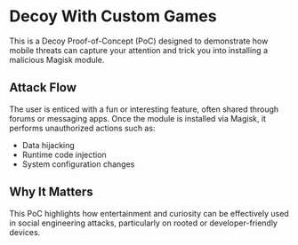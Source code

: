 # Decoy With Custom Games

This is a Decoy Proof-of-Concept (PoC) designed to demonstrate how mobile threats can capture your attention and trick you into installing a malicious Magisk module.

## Attack Flow

The user is enticed with a fun or interesting feature, often shared through forums or messaging apps. Once the module is installed via Magisk, it performs unauthorized actions such as:

- Data hijacking
- Runtime code injection
- System configuration changes

## Why It Matters

This PoC highlights how entertainment and curiosity can be effectively used in social engineering attacks, particularly on rooted or developer-friendly devices.